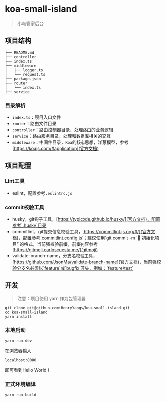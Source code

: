 # koa-small-island

> 小岛管家后台

## 项目结构

```
├── README.md
├── controller
├── index.ts
├── middleware
│   ├── logger.ts
│   └── request.ts
├── package.json
├── router
│   └── index.ts
├── service
```

### 目录解析

- `index.ts`：项目入口文件
- `router`：路由文件目录
- `controller`：路由控制器目录，处理路由的业务逻辑
- `service`：路由服务目录，处理和数据库相关的交互
- `middleware`：中间件目录，`Koa`的核心思想，洋葱模型，参考[https://koajs.com/#application](官方文档)


## 项目配置

### Lint工具

- eslint，配置参考`.eslintrc.js`

### commit校验工具

- husky，git钩子工具，[https://typicode.github.io/husky/](官方文档)，配置参考`.husky`目录
- commitlint，git提交信息校验工具，[https://commitlint.js.org/#/](官方文档)，配置参考`commitlint.config.js`；建议使用`git commit -m ':tada: 初始化项目'`的格式，当前强校验前缀，前缀内容参考[https://gitmoji.carloscuesta.me/](gitmoji)
- validate-branch-name，分支名校验工具，[https://github.com/JsonMa/validate-branch-name](官方文档)，当前强校验分支名必须以`feature`或`bugfix`开头，例如：`feature/test`

## 开发

> 注意：项目使用 yarn 作为包管理器

```
git clone git@github.com:HenryYangs/koa-small-island.git
cd koa-small-island
yarn install
```

### 本地启动

```
yarn run dev
```

在浏览器输入
```
localhost:8080
```
即可看到Hello World！

### 正式环境编译

```
yarn run build
```
